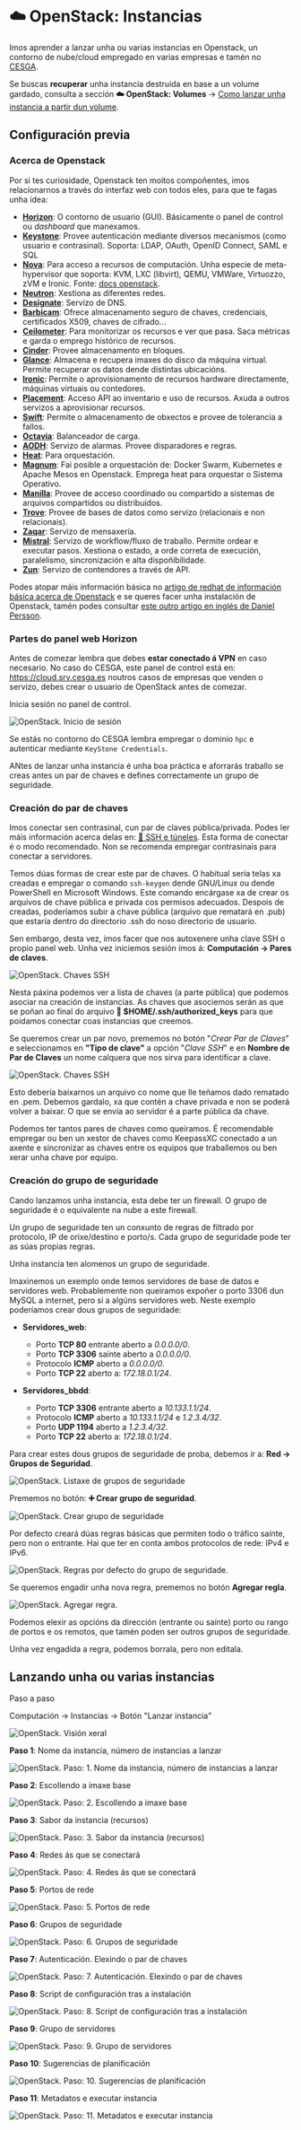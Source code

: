 # ☁️ OpenStack: Instancias

Imos aprender a lanzar unha ou varias instancias en Openstack, un contorno de nube/cloud empregado en varias empresas e tamén no [CESGA](https://www.cesga.es).

Se buscas **recuperar** unha instancia destruída en base a un volume gardado, consulta a sección **☁️ OpenStack: Volumes** &rarr; [Como lanzar unha instancia a partir dun volume](/docs/openstack-volumes/#como-lanzar-unha-instancia-a-partir-dun-volume).

## Configuración previa

### Acerca de Openstack

Por si tes curiosidade, Openstack ten moitos compoñentes, imos relacionarnos a través do interfaz web con todos eles, para que te fagas unha idea:

- **[Horizon](https://www.openstack.org/software/releases/caracal/components/horizon)**: O contorno de usuario (GUI). Básicamente o panel de control ou *dashboard* que manexamos.
- **[Keystone](https://www.openstack.org/software/releases/caracal/components/keystone)**: Provee autenticación mediante diversos mecanismos (como usuario e contrasinal). Soporta: LDAP, OAuth, OpenID Connect, SAML e SQL
- **[Nova](https://governance.openstack.org/tc/reference/projects/nova.html)**: Para acceso a recursos de computación. Unha especie de meta-hypervisor que soporta: KVM, LXC (libvirt), QEMU, VMWare, Virtuozzo, zVM e Ironic. Fonte: [docs openstack](https://docs.openstack.org/nova/latest/admin/configuration/hypervisors.html).
- **[Neutron](https://www.openstack.org/software/releases/caracal/components/neutron)**: Xestiona as diferentes redes.
- **[Designate](https://www.openstack.org/software/releases/caracal/components/designate)**: Servizo de DNS.
- **[Barbicam](https://www.openstack.org/software/releases/caracal/components/barbican)**: Ofrece almacenamento seguro de chaves, credenciais, certificados X509, chaves de cifrado...
- **[Ceilometer](https://www.openstack.org/software/releases/caracal/components/ceilometer)**: Para monitorizar os recursos e ver que pasa. Saca métricas e garda o emprego histórico de recursos.
- **[Cinder](https://www.openstack.org/software/releases/caracal/components/cinder)**: Provee almacenamento en bloques.
- **[Glance](https://www.openstack.org/software/releases/caracal/components/glance)**: Almacena e recupera imaxes do disco da máquina virtual. Permite recuperar os datos dende distintas ubicacións.
- **[Ironic](https://www.openstack.org/software/releases/caracal/components/ironic)**: Permite o aprovisionamento de recursos hardware directamente, máquinas virtuais ou contedores.
- **[Placement](https://www.openstack.org/software/releases/caracal/components/placement)**: Acceso API ao inventario e uso de recursos. Axuda a outros servizos a aprovisionar recursos.
- **[Swift](https://www.openstack.org/software/releases/caracal/components/swift)**: Permite o almacenamento de obxectos e provee de tolerancia a fallos.
- **[Octavia](https://www.openstack.org/software/releases/caracal/components/octavia)**: Balanceador de carga.
- **[AODH](https://www.openstack.org/software/releases/caracal/components/aodh)**: Servizo de alarmas. Provee disparadores e regras.
- **[Heat](https://www.openstack.org/software/releases/caracal/components/heat)**: Para orquestación.
- **[Magnum](https://www.openstack.org/software/releases/caracal/components/magnum)**: Fai posible a orquestación de: Docker Swarm, Kubernetes e Apache Mesos en Openstack. Emprega heat para orquestar o Sistema Operativo.
- **[Manilla](https://www.openstack.org/software/releases/caracal/components/manila)**: Provee de acceso coordinado ou compartido a sistemas de arquivos compartidos ou distribuidos.
- **[Trove](https://www.openstack.org/software/releases/caracal/components/trove)**: Provee de bases de datos como servizo (relacionais e non relacionais).
- **[Zaqar](https://www.openstack.org/software/releases/caracal/components/zaqar)**: Servizo de mensaxería.
- **[Mistral](https://www.openstack.org/software/releases/caracal/components/mistral)**: Servizo de workflow/fluxo de traballo. Permite ordear e executar pasos. Xestiona o estado, a orde correta de execución, paralelismo, sincronización e alta dispoñibilidade.
- **[Zun](https://www.openstack.org/software/releases/caracal/components/zun)**: Servizo de contendores a través de API.


Podes atopar máis información básica no [artigo de redhat de información básica acerca de Openstack](https://www.redhat.com/es/topics/openstack) e se queres facer unha instalación de Openstack, tamén podes consultar [este outro artigo en inglés de Daniel Persson](https://danielpersson.dev/2022/07/25/manually-install-openstack/).

### Partes do panel web **Horizon**

Antes de comezar lembra que debes **estar conectado á VPN** en caso necesario. No caso do CESGA, este panel de control está en: <https://cloud.srv.cesga.es> noutros casos de empresas que venden o servizo, debes crear o usuario de OpenStack antes de comezar.

Inicia sesión no panel de control.

![OpenStack. Inicio de sesión](images/openstack/login.png "OpenStack. Inicio de sesión")

Se estás no contorno do CESGA lembra empregar o dominio `hpc` e autenticar mediante `KeyStone Credentials`.

ANtes de lanzar unha instancia é unha boa práctica e aforrarás traballo se creas antes un par de chaves e defines correctamente un grupo de seguridade.


### Creación do par de chaves

Imos conectar sen contrasinal, cun par de claves pública/privada. Podes ler máis información acerca delas en: [🔑 SSH e túneles](ssh-0-chaves-tuneles.md). Esta forma de conectar é o modo recomendado. Non se recomenda empregar contrasinais para conectar a servidores.

Temos dúas formas de crear este par de chaves. O habitual sería telas xa creadas e empregar o comando `ssh-keygen` dende GNU/Linux ou dende PowerShell en Microsoft Windows. Este comando encárgase xa de crear os arquivos de chave pública e privada cos permisos adecuados. Despois de creadas, poderíamos subir a chave pública (arquivo que rematará en .pub) que estaría dentro do directorio .ssh do noso directorio de usuario.

Sen embargo, desta vez, imos facer que nos autoxenere unha clave SSH o propio panel web. Unha vez iniciemos sesión imos á: **Computación &rarr; Pares de claves**.

![OpenStack. Chaves SSH](images/openstack/pares-claves/openstack-llaves-ssh.png "OpenStack. Chaves SSH")

Nesta páxina podemos ver a lista de chaves (a parte pública) que podemos asociar na creación de instancias. As chaves que asociemos serán as que se poñan ao final do arquivo **📄 $HOME/.ssh/authorized_keys** para que poidamos conectar coas instancias que creemos.

Se queremos crear un par novo, prememos no botón "*Crear Par de Claves*" e seleccionamos en **"Tipo de clave"** a opción "*Clave SSH*" e en **Nombre de Par de Claves** un nome calquera que nos sirva para identificar a clave.

![OpenStack. Chaves SSH](images/openstack/pares-claves/openstack-creacion-par-claves.png "OpenStack. Chaves SSH")

Esto debería baixarnos un arquivo co nome que lle teñamos dado rematado en .pem. Debemos gardalo, xa que contén a chave privada e non se poderá volver a baixar. O que se envía ao servidor é a parte pública da chave.

Podemos ter tantos pares de chaves como queiramos. É recomendable empregar ou ben un xestor de chaves como KeepassXC conectado a un axente e sincronizar as chaves entre os equipos que traballemos ou ben xerar unha chave por equipo.

### Creación do grupo de seguridade

Cando lanzamos unha instancia, esta debe ter un firewall. O grupo de seguridade é o equivalente na nube a este firewall.

Un grupo de seguridade ten un conxunto de regras de filtrado por protocolo, IP de orixe/destino e porto/s. Cada grupo de seguridade pode ter as súas propias regras.

Unha instancia ten alomenos un grupo de seguridade.

Imaxinemos un exemplo onde temos servidores de base de datos e servidores web. Probablemente non queiramos expoñer o porto 3306 dun MySQL a internet, pero si a algúns servidores web. Neste exemplo poderíamos crear dous grupos de seguridade:

- **Servidores_web**:
    - Porto **TCP 80** entrante aberto a *0.0.0.0/0*.
    - Porto **TCP 3306** saínte aberto a *0.0.0.0/0*.
    - Protocolo **ICMP** aberto a *0.0.0.0/0*.
    - Porto **TCP 22** aberto a: *172.18.0.1/24*.

- **Servidores_bbdd**:
    - Porto **TCP 3306** entrante aberto a *10.133.1.1/24*.
    - Protocolo **ICMP** aberto a *10.133.1.1/24* e *1.2.3.4/32*.
    - Porto **UDP 1194** aberto a *1.2.3.4/32*.
    - Porto **TCP 22** aberto a: *172.18.0.1/24*.

Para crear estes dous grupos de seguridade de proba, debemos ir a: **Red &rarr; Grupos de Seguridad**.

![OpenStack. Listaxe de grupos de seguridade](images/openstack/grupos-seguridad/openstack-grupos-seguridad-listado.png "OpenStack. Listaxe de grupos de seguridade")

Prememos no botón: **➕ Crear grupo de seguridad**.

![OpenStack. Crear grupo de seguridade](images/openstack/grupos-seguridad/openstack-crear-grupo-seguridad.png "OpenStack. Crear grupo de seguridade")

Por defecto creará dúas regras básicas que permiten todo o tráfico saínte, pero non o entrante. Hai que ter en conta ambos protocolos de rede: IPv4 e IPv6.

![OpenStack. Regras por defecto do grupo de seguridade](images/openstack/grupos-seguridad/openstack-grupo-por-defecto.png "OpenStack. Regras por defecto do grupo de seguridade").

Se queremos engadir unha nova regra, prememos no botón **Agregar regla**.

![OpenStack. Agregar regra](images/openstack/grupos-seguridad/openstack-grupos-seguridad-agregar-regla.png "OpenStack. Agregar regra").

Podemos elexir as opcións da dirección (entrante ou saínte) porto ou rango de portos e os remotos, que tamén poden ser outros grupos de seguridade.

Unha vez engadida a regra, podemos borrala, pero non editala.

## Lanzando unha ou varias instancias

Paso a paso

Computación &rarr; Instancias &rarr; Botón "Lanzar instancia"

![OpenStack. Visión xeral](images/openstack/vision-general.png "OpenStack. Visión xeral")

**Paso 1**: Nome da instancia, número de instancias a lanzar

![OpenStack. Paso: 1. Nome da instancia, número de instancias a lanzar](images/openstack/instancia/nueva-instancia-paso1.png "OpenStack. Paso: 1. Nome da instancia, número de instancias a lanzar")

**Paso 2**: Escollendo a imaxe base

![OpenStack. Paso: 2. Escollendo a imaxe base](images/openstack/instancia/nueva-instancia-paso2.png "OpenStack. Paso: 2. Escollendo a imaxe base")

**Paso 3**: Sabor da instancia (recursos)

![OpenStack. Paso: 3. Sabor da instancia (recursos)](images/openstack/instancia/nueva-instancia-paso3.png "OpenStack. Paso: 3. Sabor da instancia (recursos)")

**Paso 4**: Redes ás que se conectará

![OpenStack. Paso: 4. Redes ás que se conectará](images/openstack/instancia/nueva-instancia-paso4.png "OpenStack. Paso: 4. Redes ás que se conectará")

**Paso 5**: Portos de rede

![OpenStack. Paso: 5. Portos de rede](images/openstack/instancia/nueva-instancia-paso5.png "OpenStack. Paso: 5. Portos de rede")

**Paso 6**: Grupos de seguridade

![OpenStack. Paso: 6. Grupos de seguridade](images/openstack/instancia/nueva-instancia-paso6.png "OpenStack. Paso: 6. Grupos de seguridade")

**Paso 7**: Autenticación. Elexindo o par de chaves

![OpenStack. Paso: 7. Autenticación. Elexindo o par de chaves](images/openstack/instancia/nueva-instancia-paso7.png "OpenStack. Paso: 7. Autenticación. Elexindo o par de chaves")

**Paso 8**: Script de configuración tras a instalación

![OpenStack. Paso: 8. Script de configuración tras a instalación](images/openstack/instancia/nueva-instancia-paso8.png "OpenStack. Paso: 8. Script de configuración tras a instalación")

**Paso 9**: Grupo de servidores

![OpenStack. Paso: 9. Grupo de servidores](images/openstack/instancia/nueva-instancia-paso9.png "OpenStack. Paso: 9. Grupo de servidores")

**Paso 10**: Sugerencias de planificación

![OpenStack. Paso: 10. Sugerencias de planificación](images/openstack/instancia/nueva-instancia-paso10.png "OpenStack. Paso: 10. Sugerencias de planificación")

**Paso 11**: Metadatos e executar instancia

![OpenStack. Paso: 11. Metadatos e executar instancia](images/openstack/instancia/nueva-instancia-paso11.png "OpenStack. Paso: 11. Metadatos e executar instancia")
